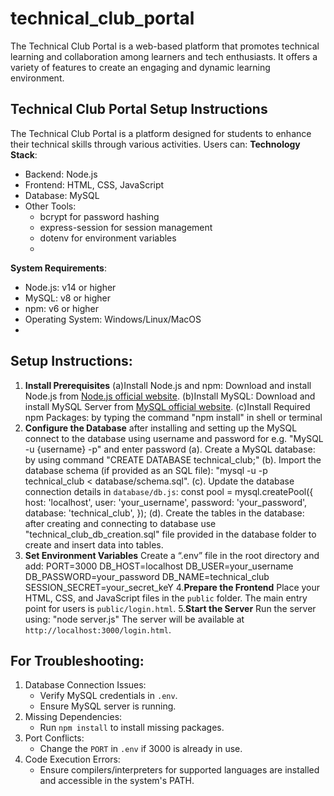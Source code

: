 # technical_club_portal
The Technical Club Portal is a web-based platform that promotes technical learning and collaboration among learners and tech enthusiasts. It offers a variety of features to create an engaging and dynamic learning environment. 

## Technical Club Portal Setup Instructions
The Technical Club Portal is a platform designed for students to enhance their technical skills through various activities. Users can:
 **Technology Stack**:
- Backend: Node.js
- Frontend: HTML, CSS, JavaScript
- Database: MySQL
- Other Tools:
  - bcrypt for password hashing
  - express-session for session management
  - dotenv for environment variables
  - 
**System Requirements**:
- Node.js: v14 or higher
- MySQL: v8 or higher
- npm: v6 or higher
- Operating System: Windows/Linux/MacOS
- 
## Setup Instructions:
1. **Install Prerequisites**
(a)Install Node.js and npm: Download and install Node.js from [Node.js official website](https://nodejs.org/).
(b)Install MySQL: Download and install MySQL Server from [MySQL official website](https://dev.mysql.com/).
(c)Install Required npm Packages: by typing the command "npm install" in shell or terminal
2. **Configure the Database**
 after installing and setting up the MySQL connect to the database using username and password
 for e.g. "MySQL -u {username} -p" and enter password
(a). Create a MySQL database: by using command "CREATE DATABASE technical_club;"
(b). Import the database schema (if provided as an SQL file): "mysql -u <username> -p technical_club < database/schema.sql".
(c). Update the database connection details in `database/db.js`: 
const pool = mysql.createPool({
       host: 'localhost',
       user: 'your_username',
       password: 'your_password',
       database: 'technical_club',
   });
(d). Create the tables in the database: after creating and connecting to database use "technical_club_db_creation.sql" file provided in the database folder to create and insert data into tables.
3. **Set Environment Variables**
Create a “.env” file in the root directory and add:
PORT=3000
DB_HOST=localhost
DB_USER=your_username
DB_PASSWORD=your_password
DB_NAME=technical_club
SESSION_SECRET=your_secret_keY
4.**Prepare the Frontend**
Place your HTML, CSS, and JavaScript files in the `public` folder. The main entry point for users is `public/login.html`.
5.**Start the Server**
Run the server using: "node server.js"
The server will be available at `http://localhost:3000/login.html`.

## For Troubleshooting:
1. Database Connection Issues:
   - Verify MySQL credentials in `.env`.
   - Ensure MySQL server is running.
2. Missing Dependencies:
   - Run `npm install` to install missing packages.
3. Port Conflicts:
   - Change the `PORT` in `.env` if 3000 is already in use.
4. Code Execution Errors:
   - Ensure compilers/interpreters for supported languages are installed and accessible in the system's     PATH.

